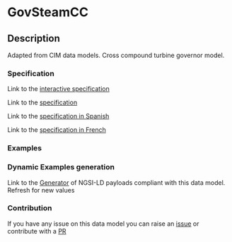 # GovSteamCC

## Description 

Adapted from CIM data models. Cross compound turbine governor model.
### Specification

Link to the [interactive specification](https://swagger.lab.fiware.org/?url=https://smart-data-models.github.io/dataModel.EnergyCIM/GovSteamCC/swagger.yaml)

Link to the [specification](https://smart-data-models.github.io/dataModel.EnergyCIM/GovSteamCC/doc/spec.md)

Link to the [specification in Spanish](https://smart-data-models.github.io/dataModel.EnergyCIM/GovSteamCC/doc/spec_ES.md)

Link to the [specification in French](https://smart-data-models.github.io/dataModel.EnergyCIM/GovSteamCC/doc/spec_FR.md)
### Examples
### Dynamic Examples generation

Link to the [Generator](https://smartdatamodels.org/extra/ngsi-ld_generator_v0.91.php?schemaUrl=https://raw.githubusercontent.com/smart-data-models/dataModel.EnergyCIM/master/GovSteamCC/schema.json&email=info@smartdatamodels.org) of NGSI-LD payloads compliant with this data model. Refresh for new values
### Contribution

 If you have any issue on this data model you can raise an [issue](https://github.com/smart-data-models/dataModel.EnergyCIM/issues)  or contribute with a [PR](https://github.com/smart-data-models/dataModel.EnergyCIM/pulls)